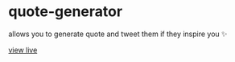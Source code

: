 # quote-generator
allows you to generate quote and tweet them if they inspire you :sparkles:

[view live](https://cblokkeel.github.io/quote-generator)
